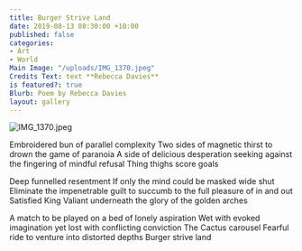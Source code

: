 ```yaml
---
title: Burger Strive Land
date: 2019-08-13 08:30:00 +10:00
published: false
categories:
- Art
- World
Main Image: "/uploads/IMG_1370.jpeg"
Credits Text: text **Rebecca Davies**
is featured?: true
Blurb: Poem by Rebecca Davies
layout: gallery
---
```


![IMG_1370.jpeg](/uploads/IMG_1370.jpeg)

Embroidered bun of parallel complexity
Two sides of magnetic thirst
to drown the game of paranoia
A side of delicious desperation seeking
against the fingering of mindful refusal
Thing thighs score goals

Deep funnelled resentment
If only the mind could be masked wide shut
Eliminate the impenetrable guilt
to succumb to the full pleasure of in
and out
Satisfied King
Valiant underneath the glory of the golden arches

A match to be played
on a bed of lonely aspiration
Wet with evoked imagination
yet lost with conflicting conviction
The Cactus carousel
Fearful ride to venture into distorted depths
Burger strive land

